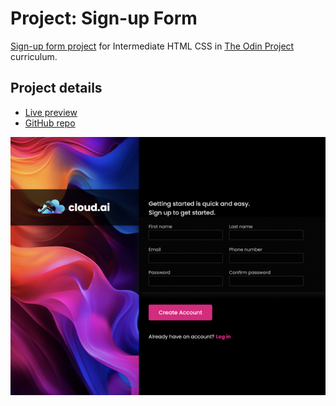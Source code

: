 # Project: Sign-up Form

[Sign-up form project](https://www.theodinproject.com/lessons/node-path-intermediate-html-and-css-sign-up-form) for Intermediate HTML CSS in [The Odin Project](https://www.theodinproject.com) curriculum.

## Project details

- [Live preview](https://mwheatfill.github.io/odin-sign-up-form/)
- [GitHub repo](https://github.com/mwheatfill/odin-sign-up-form)

![Preview of sign-up form website](preview.png)
